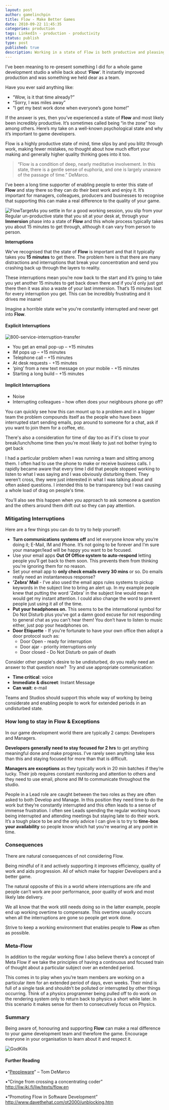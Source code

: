 ```yaml
---
layout: post
author: gamelinchpin
title: Flow - Make Better Games
date: 2010-09-22 11:45:35
categories: production
tags: LinkedIn - production - productivity
status: publish
type: post
published: true
description: Working in a state of Flow is both productive and pleasing. You should foster and support it's existence for a happy team and game.
---
```

I’ve been meaning to re-present something I did for a whole game
development studio a while back about ‘**Flow**’. It instantly improved
production and was something we held dear as a team.

Have you ever said anything
like:

-   “Wow, is it that time already?”
-   “Sorry, I was miles away”
-   “I get my best work done when everyone’s gone home!”

If the answer is yes, then you’ve experienced a state of **Flow** and
most likely been incredibly productive. It’s sometimes called being “in
the zone” too among others. Here’s my take on a well-known psychological
state and why it’s important to game developers.

Flow is a highly productive state of mind, time slips by and you blitz
through work, making fewer mistakes, no thought about how much effort
your making and generally higher quality thinking goes into it too.

> “Flow is a condition of deep, nearly meditative involvement. In this
> state, there is a gentle sense of euphoria, and one is largely unaware
> of the passage of time.” DeMarco.

I’ve been a long time supporter of enabling people to enter this state
of **Flow** and stay there so they can do their best work and enjoy it.
It’s important for managers, colleagues, producers and businesses to
recognise that supporting this can make a real difference to the quality
of your game.

![FlowTarget](assets/FlowTarget.png "FlowTarget")As you settle in for a
good working session, you slip from your Regular un-productive state
that you sit at your desk at, through your **Immersion** phase into a
state of **Flow** and this whole process typically takes you about 15
minutes to get through, although it can vary from person to person.

**Interruptions**

We've recognised that the state of **Flow** is important and that it
typically takes you **15 minutes** to get there. The problem here is
that there are many distractions and interruptions that break your
concentration and send you crashing back up through the layers to
reality.

These interruptions mean you’re now back to the start and it’s going to
take you yet another 15 minutes to get back down there and if you'd only
just got there then it was also a waste of your last immersion. That’s
15 minutes lost for every interruption you get. This can be incredibly
frustrating and it drives me insane!

Imagine a horrible state we're you're constantly interrupted and never
get into **Flow**.

#### Explicit Interruptions

![800-service-interruption-transfer](assets/800serviceinterruptiontransfer.jpg "800-service-interruption-transfer")

-   You get an email pop-up – +15 minutes
-   IM pops up – +15 minutes
-   Telephone call – +15 minutes
-   At desk requests - +15 minutes
-   ‘ping’ from a new text message on your mobile - +15 minutes
-   Starting a long build – +15 minutes

#### Implicit Interruptions

-   Noise
-   Interrupting colleagues – how often does your neighbours phone go
    off?

You can quickly see how this can mount up to a problem and in a bigger
team the problem compounds itself as the people who have been
interrupted start sending emails, pop around to someone for a chat, ask
if you want to join them for a coffee, etc.

There's also a consideration for time of day too as if it's close to
your break/lunch/home time then you're most likely to just not bother
trying to get back

I had a particular problem when I was running a team and sitting among
them. I often had to use the phone to make or receive business calls. I
rapidly became aware that every time I did that people stopped working
to listen to what I was saying and I was obviously disturbing them. They
weren’t cross, they were just interested in what I was talking about and
often asked questions. I intended this to be transparency but I was
causing a whole load of drag on people's time.

You’ll also see this happen when you approach to ask someone a question
and the others around them drift out so they can pay attention.

### Mitigating Interruptions

Here are a few things you can do to try to help
yourself:

-   **Turn communications systems off** and let everyone know why you’re
    doing it; E-Mail, IM and Phone. It’s not going to be forever and I'm
    sure your manager/lead will be happy you want to be focused.
-   Use your email apps **Out Of Office system to auto-respond** letting
    people you’ll get back to them soon. This prevents them from
    thinking you're ignoring them for no reason.
-   Set your email app to **only check emails every 30 mins** or so. Do
    emails really need an instantaneous response?
-   **'Zebra' Mail** - I've also used the email apps rules systems to
    pickup keywords in the subject line to bring an alert up. In my
    example people knew that putting the word 'Zebra' in the subject
    line would mean it would get my instant attention. I could also
    change the word to prevent people just using it all of the time.
-   **Put your headphones on.** This seems to be the international
    symbol for Do Not Disturb plus you’ve got a damn good excuse for not
    responding to general chat as you can't hear them! You don’t have to
    listen to music either, just pop your headphones on.
-   **Door Etiquette** - If you're fortunate to have your own office
    then adopt a door protocol such
as:
    -   Door Open - ready for interruption
    -   Door ajar - priority interruptions only
    -   Door closed - Do Not Disturb on pain of death

Consider other people's desire to be undisturbed, do you really need an
answer to that question now?  Try and use appropriate
communication:

-   **Time critical**: voice
-   **Immediate & discreet**: Instant Message
-   **Can wait**: e-mail

Teams and Studios should support this whole way of working by being
considerate and enabling people to work for extended periods in an
undisturbed state.

### How long to stay in Flow & Exceptions

In our game development world there are typically 2
camps: Developers and Managers.

**Developers generally need to stay focused for 2 hrs** to get anything
meaningful done and make progress. I’ve rarely seen anything take less
than this and staying focused for more than that is difficult.

**Managers are exceptions** as they typically work in 20 min batches if
they’re lucky. Their job requires constant monitoring and attention to
others and they need to use email, phone and IM to communicate
throughout the studio.

People in a Lead role are caught between the two roles as they are often
asked to both Develop and Manage. In this position they need time to do
the work but they’re constantly interrupted and this often leads to a
sense of immense frustration. I often see Leads spending the regular
working hours being interrupted and attending meetings but staying late
to do their work. It’s a tough place to be and the only advice I can
give is to try to **time-box your availability** so people know which
hat you're wearing at any point in time.

### Consequences

There are natural consequences of not considering Flow.

Being mindful of it and actively supporting it improves efficiency,
quality of work and aids progression. All of which make for happier
Developers and a better game.

The natural opposite of this in a world where interruptions are rife and
people can’t work are poor performance, poor quality of work and most
likely late delivery.

We all know that the work still needs doing so in the latter example,
people end up working overtime to compensate. This overtime usually
occurs when all the interruptions are gone so people get work done.

Strive to keep a working environment that enables people to **Flow** as
often as possible.

### Meta-Flow

In addition to the regular working flow I also believe there’s a concept
of Meta Flow if we take the principles of having a continuous and
focused train of thought about a particular subject over an extended
period.

This comes in to play when you’re team members are working on a
particular item for an extended period of days, even weeks. Their mind
is full of a single task and shouldn’t be polluted or interrupted by
other things occurring. Think of a physics programmer being pulled off
to do work on the rendering system only to return back to physics a
short while later. In this scenario it makes sense for them to
consecutively focus on Physics.

### Summary

Being aware of, honouring and supporting **Flow** can make a real
difference to your game development team and therefore the game.
Encourage everyone in your organisation to learn about it and respect
it.

![](assets/GodKills-e1285111180331.jpg "GodKills")

#### Further Reading

•“[Peopleware](http://www.amazon.co.uk/gp/product/0932633439?ie=UTF8&tag=gamedevelcons-21&linkCode=as2&camp=1634&creative=19450&creativeASIN=0932633439)”
– Tom DeMarco

•“Cringe from crossing a concentrating coder”
<http://liw.iki.fi/liw/texts/flow.en>

•“Promoting Flow in Software Development”
<http://www.davethehat.com/ot2000/unblocking.htm>
